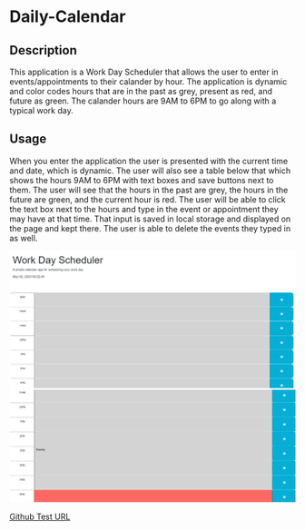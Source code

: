 # Daily-Calendar
## Description

This application is a Work Day Scheduler that allows the user to enter in events/appointments to their calander by hour. The application is dynamic and color codes hours that are in the past as grey, present as red, and future as green. The calander hours are 9AM to 6PM to go along with a typical work day.


## Usage

When you enter the application the user is presented with the current time and date, which is dynamic. The user will also see a table below that which shows the hours 9AM to 6PM with text boxes and save buttons next to them. The user will see that the hours in the past are grey, the hours in the future are green, and the current hour is red. The user will be able to click the text box next to the hours and type in the event or appointment they may have at that time. That input is saved in local storage and displayed on the page and kept there. The user is able to delete the events they typed in as well. 

![Alt text](/images/screenshot1.png)
![Alt text](/images/screenshot2.png)

[Github Test URL](https://tguils.github.io/Daily-Calendar/)

